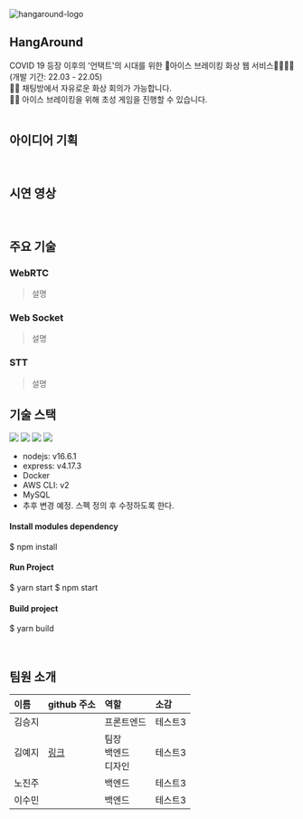 ![hangaround-logo](https://user-images.githubusercontent.com/54930365/169801263-f7186f21-e45c-4947-bb56-7282d2b03884.png)
## HangAround 
COVID 19 등장 이후의 '언택트'의 시대를 위한 🧊아이스 브레이킹 화상 웹 서비스👨‍💻👩‍💻 (개발 기간: 22.03 - 22.05)  
💁‍♀️ 채팅방에서 자유로운 화상 회의가 가능합니다.  
💁‍♂️ 아이스 브레이킹을 위해 초성 게임을 진행할 수 있습니다.  
&nbsp;
## 아이디어 기획

&nbsp;
## 시연 영상

&nbsp;
## 주요 기술

### WebRTC
> 설명
### Web Socket
> 설명
### STT
> 설명
&nbsp;
## 기술 스택
<img src="https://img.shields.io/badge/Node.js-339933?style=flat-square&logo=Node.js&logoColor=white"/> <img src="https://img.shields.io/badge/Express-000000?style=flat-square&logo=Express&logoColor=white"/> <img src="https://img.shields.io/badge/Amazon AWS-232F3E?style=flat-square&logo=Amazon%20AWS&logoColor=white"/> <img src="https://img.shields.io/badge/MySQL-4479A1?style=flat-square&logo=MySQL&logoColor=white"/>
* nodejs: v16.6.1 
* express: v4.17.3 
* Docker
* AWS CLI: v2 
* MySQL 
* 추후 변경 예정. 스펙 정의 후 수정하도록 한다.

#### Install modules dependency
$ npm install

#### Run Project

$ yarn start
$ npm start

#### Build project

$ yarn build

&nbsp;
## 팀원 소개
|이름|github 주소|역할|소감| 
|:-----|:-----|:-----|:------|
| 김승지  | |프론트엔드   |테스트3|
| 김예지  |[링크](https://github.com/2214yj)|팀장</br>백엔드</br>디자인   |테스트3|
| 노진주  | |백엔드      |테스트3|
| 이수민  | |백엔드      |테스트3|
